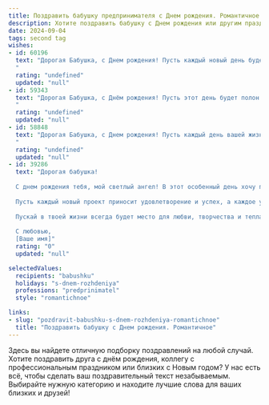 ```yaml
---
title: Поздравить бабушку предпринимателя c Днем рождения. Романтичное
description: Хотите поздравить бабушку c Днем рождения или другим праздником? Наш ИИ создаст незабываемое поздравление, а вы обязательно выделитесь среди других.  
date: 2024-09-04
tags: second tag
wishes:
- id: 60196
  text: "Дорогая Бабушка, с Днем рождения! Пусть каждый новый день будет полон вдохновения, как первые шаги в Вашем предпринимательстве.  Ваша энергия и мудрость — настоящая магия, а любовь — самый ценный капитал. Желаю Вам океана счастья, крепкого здоровья и бесконечного потока радости!
  "
  rating: "undefined"
  updated: "null"
- id: 59343
  text: "Дорогая Бабушка, с Днём рождения! Пусть этот день будет полон любви, тепла и нежности, как самая красивая весна в твоей жизни. Ты – пример настоящего предпринимателя, вдохновляя всех вокруг своим талантом и энтузиазмом. Пусть каждый твой день будет ярким, как солнечный луч, а душа – светлой, как лунный свет.  Ты – наша любимая Бабушка, и мы бесконечно рады быть частью твоей чудесной истории!
  "
  rating: "undefined"
  updated: "null"
- id: 58848
  text: "Дорогая Бабушка, с Днем рождения! Пусть каждый день вашей жизни будет полон любви, радости и вдохновения, как яркие краски на палитре талантливого предпринимателя. Вы – настоящая королева своего дела, и ваша мудрость, сила и неутомимый энтузиазм вдохновляют всех вокруг. Желаю вам крепкого здоровья,  исполнения всех желаний и вечной молодости духа!
  "
  rating: "undefined"
  updated: "null"
- id: 39286
  text: "Дорогая бабушка!
  
  С днем рождения тебя, мой светлый ангел! В этот особенный день хочу пожелать тебе океан счастья и гармонии, чтобы каждый день дарил тебе вдохновение и радость. Ты — не только замечательная бабушка, но и талантливый предприниматель, чей дух и энергия вдохновляют всех вокруг.
  
  Пусть каждый новый проект приносит удовлетворение и успех, а каждое утро встречает тебя с улыбкой и новыми возможностями. Ты — как цветок, распускающийся на радость всем, кто тебя знает.
  
  Пускай в твоей жизни всегда будет место для любви, творчества и тепла. Желаю здоровья, улыбок и море приятных сюрпризов!
  
  С любовью,
  [Ваше имя]"
  rating: "0"
  updated: "null"

selectedValues:
  recipients: "babushku"
  holidays: "s-dnem-rozhdeniya"
  professions: "predprinimatel"
  style: "romantichnoe"

links:
- slug: "pozdravit-babushku-s-dnem-rozhdeniya-romantichnoe"
  title: "Поздравить бабушку c Днем рождения. Романтичное"
---
```


Здесь вы найдете отличную подборку поздравлений на любой случай. 
Хотите поздравить друга с днём рождения, коллегу с профессиональным праздником или близких с Новым годом? У нас есть всё, чтобы сделать ваш поздравительный текст незабываемым. Выбирайте нужную категорию и находите лучшие слова для ваших близких и друзей!
